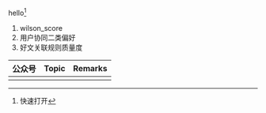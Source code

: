 hello[^hello]



  1. wilson_score
  2. 用户协同二类偏好
  3. 好文关联规则质量度


  | 公众号    | Topic                | Remarks                                                                                      |
  | ------ | -------------------- | -------------------------------------------------------------------------------------------- |
||||

[^hello]: 快速打开
